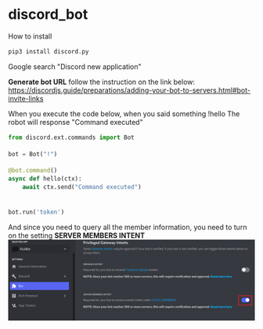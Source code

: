 # discord_bot
How to install 
```bash
pip3 install discord.py
```

Google search "Discord new application"

**Generate bot URL**
follow the instruction on the link below:
https://discordjs.guide/preparations/adding-your-bot-to-servers.html#bot-invite-links



When you execute the code below, when you said something !hello
The robot will response "Command executed"

```python
from discord.ext.commands import Bot

bot = Bot("!")

@bot.command()
async def hello(ctx):
    await ctx.send("Command executed")
    

bot.run('token')
```

And since you need to query all the member information, you need to turn on the setting **SERVER MEMBERS INTENT**
![](discord_turnon_member_intent.png)
